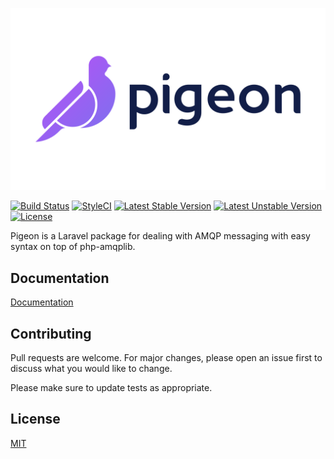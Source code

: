 [![Pigeon](./docs/_media/pigeon_reduced.svg)](https://convenia.github.io/Pigeon)

[![Build Status](https://travis-ci.org/convenia/Pigeon.svg?branch=develop)](https://travis-ci.org/convenia/Pigeon)
[![StyleCI](https://github.styleci.io/repos/201348189/shield?branch=develop)](https://github.styleci.io/repos/201348189)
[![Latest Stable Version](https://poser.pugx.org/convenia/pigeon/v/stable)](https://packagist.org/packages/convenia/pigeon)
[![Latest Unstable Version](https://poser.pugx.org/convenia/pigeon/v/unstable)](https://packagist.org/packages/convenia/pigeon)
[![License](https://poser.pugx.org/convenia/pigeon/license)](https://packagist.org/packages/convenia/pigeon)

Pigeon is a Laravel package for dealing with AMQP messaging with easy syntax on top of php-amqplib. 

## Documentation
[Documentation](https://convenia.github.io/Pigeon)

## Contributing
Pull requests are welcome. For major changes, please open an issue first to discuss what you would like to change.

Please make sure to update tests as appropriate.

## License
[MIT](https://choosealicense.com/licenses/mit/)
